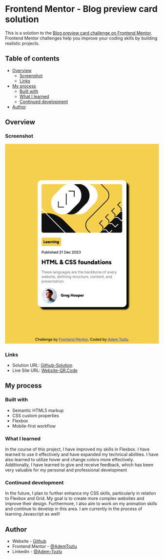 # Frontend Mentor - Blog preview card solution
This is a solution to the [Blog preview card challenge on Frontend Mentor](https://www.frontendmentor.io/challenges/blog-preview-card-ckPaj01IcS). Frontend Mentor challenges help you improve your coding skills by building realistic projects. 

## Table of contents

- [Overview](#overview)
  - [Screenshot](#screenshot)
  - [Links](#links)
- [My process](#my-process)
  - [Built with](#built-with)
  - [What I learned](#what-i-learned)
  - [Continued development](#continued-development)
- [Author](#author)


## Overview

### Screenshot

![Screenshot](/assets/images/screenshot_blog.png)

### Links

- Solution URL: [Github-Solution](https://github.com/Adem-Tozlu/Frontend-Mentor-Blog-preview-card)
- Live Site URL: [Website-QR.Code](https://frontend-mentor-blog-preview-card-seven.vercel.app/)

## My process

### Built with

- Semantic HTML5 markup
- CSS custom properties
- Flexbox
- Mobile-first workflow


### What I learned

In the course of this project, I have improved my skills in Flexbox. I have learned to use it effectively and have expanded my technical abilities. I have also learned to utilize hover and change colors more effectively. Additionally, I have learned to give and receive feedback, which has been very valuable for my personal and professional development

### Continued development

In the future, I plan to further enhance my CSS skills, particularly in relation to Flexbox and Grid. My goal is to create more complex websites and improve their design. Furthermore, I also aim to work on my animation skills and continue to develop in this area. I am currently in the process of learning Javascript as well!

## Author

- Website - [Github](https://github.com/Adem-Tozlu)
- Frontend Mentor - [@AdemTozlu](https://www.frontendmentor.io/profile/Adem-Tozlu)
- Linkedin - [@Adem-Tozlu](https://www.linkedin.com/in/adem-tozlu-8906b52a5)